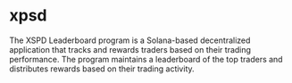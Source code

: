 # xpsd

The XSPD Leaderboard program is a Solana-based decentralized application that tracks and rewards traders based on their trading performance. The program maintains a leaderboard of the top traders and distributes rewards based on their trading activity.
